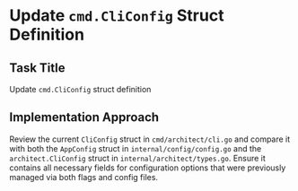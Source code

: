 # Update `cmd.CliConfig` Struct Definition

## Task Title
Update `cmd.CliConfig` struct definition

## Implementation Approach
Review the current `CliConfig` struct in `cmd/architect/cli.go` and compare it with both the `AppConfig` struct in `internal/config/config.go` and the `architect.CliConfig` struct in `internal/architect/types.go`. Ensure it contains all necessary fields for configuration options that were previously managed via both flags and config files.